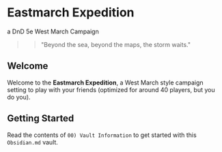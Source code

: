 # Eastmarch Expedition
 a DnD 5e West March Campaign

> > "Beyond the sea, beyond the maps, the storm waits."

## Welcome
Welcome to the **Eastmarch Expedition**, a West March style campaign setting to play with your friends (optimized for around 40 players, but you do you).

## Getting Started
Read the contents of `00) Vault Information` to get started with this `Obsidian.md` vault.
